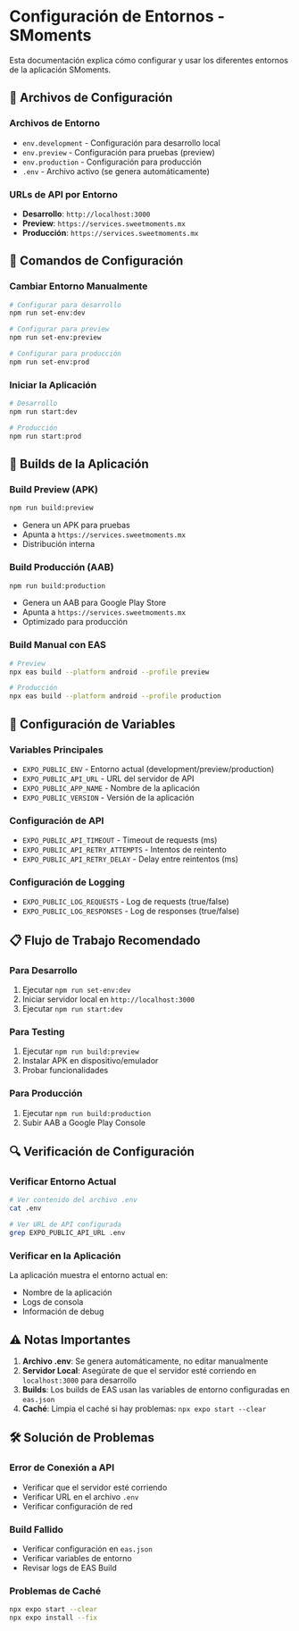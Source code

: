 # Configuración de Entornos - SMoments

Esta documentación explica cómo configurar y usar los diferentes entornos de la aplicación SMoments.

## 📁 Archivos de Configuración

### Archivos de Entorno
- `env.development` - Configuración para desarrollo local
- `env.preview` - Configuración para pruebas (preview)
- `env.production` - Configuración para producción
- `.env` - Archivo activo (se genera automáticamente)

### URLs de API por Entorno
- **Desarrollo**: `http://localhost:3000`
- **Preview**: `https://services.sweetmoments.mx`
- **Producción**: `https://services.sweetmoments.mx`

## 🚀 Comandos de Configuración

### Cambiar Entorno Manualmente
```bash
# Configurar para desarrollo
npm run set-env:dev

# Configurar para preview
npm run set-env:preview

# Configurar para producción
npm run set-env:prod
```

### Iniciar la Aplicación
```bash
# Desarrollo
npm run start:dev

# Producción
npm run start:prod
```

## 📱 Builds de la Aplicación

### Build Preview (APK)
```bash
npm run build:preview
```
- Genera un APK para pruebas
- Apunta a `https://services.sweetmoments.mx`
- Distribución interna

### Build Producción (AAB)
```bash
npm run build:production
```
- Genera un AAB para Google Play Store
- Apunta a `https://services.sweetmoments.mx`
- Optimizado para producción

### Build Manual con EAS
```bash
# Preview
npx eas build --platform android --profile preview

# Producción
npx eas build --platform android --profile production
```

## 🔧 Configuración de Variables

### Variables Principales
- `EXPO_PUBLIC_ENV` - Entorno actual (development/preview/production)
- `EXPO_PUBLIC_API_URL` - URL del servidor de API
- `EXPO_PUBLIC_APP_NAME` - Nombre de la aplicación
- `EXPO_PUBLIC_VERSION` - Versión de la aplicación

### Configuración de API
- `EXPO_PUBLIC_API_TIMEOUT` - Timeout de requests (ms)
- `EXPO_PUBLIC_API_RETRY_ATTEMPTS` - Intentos de reintento
- `EXPO_PUBLIC_API_RETRY_DELAY` - Delay entre reintentos (ms)

### Configuración de Logging
- `EXPO_PUBLIC_LOG_REQUESTS` - Log de requests (true/false)
- `EXPO_PUBLIC_LOG_RESPONSES` - Log de responses (true/false)

## 📋 Flujo de Trabajo Recomendado

### Para Desarrollo
1. Ejecutar `npm run set-env:dev`
2. Iniciar servidor local en `http://localhost:3000`
3. Ejecutar `npm run start:dev`

### Para Testing
1. Ejecutar `npm run build:preview`
2. Instalar APK en dispositivo/emulador
3. Probar funcionalidades

### Para Producción
1. Ejecutar `npm run build:production`
2. Subir AAB a Google Play Console

## 🔍 Verificación de Configuración

### Verificar Entorno Actual
```bash
# Ver contenido del archivo .env
cat .env

# Ver URL de API configurada
grep EXPO_PUBLIC_API_URL .env
```

### Verificar en la Aplicación
La aplicación muestra el entorno actual en:
- Nombre de la aplicación
- Logs de consola
- Información de debug

## ⚠️ Notas Importantes

1. **Archivo .env**: Se genera automáticamente, no editar manualmente
2. **Servidor Local**: Asegúrate de que el servidor esté corriendo en `localhost:3000` para desarrollo
3. **Builds**: Los builds de EAS usan las variables de entorno configuradas en `eas.json`
4. **Caché**: Limpia el caché si hay problemas: `npx expo start --clear`

## 🛠️ Solución de Problemas

### Error de Conexión a API
- Verificar que el servidor esté corriendo
- Verificar URL en el archivo `.env`
- Verificar configuración de red

### Build Fallido
- Verificar configuración en `eas.json`
- Verificar variables de entorno
- Revisar logs de EAS Build

### Problemas de Caché
```bash
npx expo start --clear
npx expo install --fix
```
